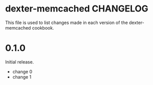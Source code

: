 # dexter-memcached CHANGELOG

This file is used to list changes made in each version of the dexter-memcached cookbook.

# 0.1.0

Initial release.

- change 0
- change 1

